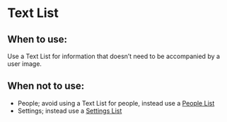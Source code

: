 # Text List

## When to use:
Use a Text List for information that doesn’t need to be accompanied by a user image.

## When not to use:
- People; avoid using a Text List for people, instead use a [People List](/components/detail/people-list)
- Settings; instead use a [Settings List](/components/detail/settings-list)
